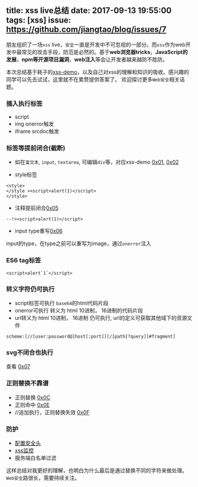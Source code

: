 title: xss live总结
date: 2017-09-13 19:55:00
tags: [xss]
issue: https://github.com/jiangtao/blog/issues/7
---

朋友组织了一场`xss` live，`安全`一直是开发中不可忽视的一部分。而`xss`作为web开发中最常见的攻击手段，防范是必然的。基于**web浏览器tricks**，**JavaScript的发展**，**npm等开源项目漏洞**，**web注入**等会让开发者越来越防不胜防。

本次总结基于耗子的[xss-demo](https://github.com/haozime/xss-demo)，以及自己对xss的理解和知识的吸收。感兴趣的同学可以先去试试，这里就不在累赘提供答案了。 欢迎探讨更多`Web安全`相关话题。

<!--more-->

### 插入执行标签

* script
* img onerror触发
* iframe srcdoc触发

### 标签等提前闭合(截断)

* 如在`富文本`, `input`, `textarea`, 可编辑`div`等，对应xss-demo [0x01](https://xss.haozi.me/#/0x01), [0x02](https://xss.haozi.me/#/0x02)

* style标签

```
<style>
</style ><script>alert(1)</script>
</style>
```

* 注释提前闭合[0x05](https://xss.haozi.me/#/0x05)
```
--!><script>alert(1)</script>
```
* input type重写[0x06](https://xss.haozi.me/#/0x06)

input的type，在type之前可以重写为image，通过`onerror`注入

### ES6 tag标签

```
<script>alert`1`</script>
```

### 转义字符仍可执行

* script标签可执行 `base64`的html代码片段
* onerror可执行 转义为 html 10进制， 16进制的代码片段
* url转义为 html 10进制， 16进制 仍可执行, url的定义可获取其他域下的资源文件

```
scheme:[//[user:password@]host[:port]][/]path[?query][#fragment]
```
### svg不闭合也执行

查看 [0x07](https://xss.haozi.me/#/0x07)

### 正则替换不靠谱

* 正则替换 [0x0C](https://xss.haozi.me/#/0x0C)
* 正则命中 [0x0E](https://xss.haozi.me/#/0x0E)
* //追加执行，正则替换失效 [0x0F](https://xss.haozi.me/#/0x0F)

### 防护

* [配置安全头](https://imququ.com/post/web-security-and-response-header.html)
* [xss监控](http://fex.baidu.com/blog/2014/06/xss-frontend-firewall-1/)
* 服务端白名单过滤

这样总结对我更好的理解，也明白为什么最后是通过替换不同的字符来做处理。 `Web安全`路很长，需要持续关注。

